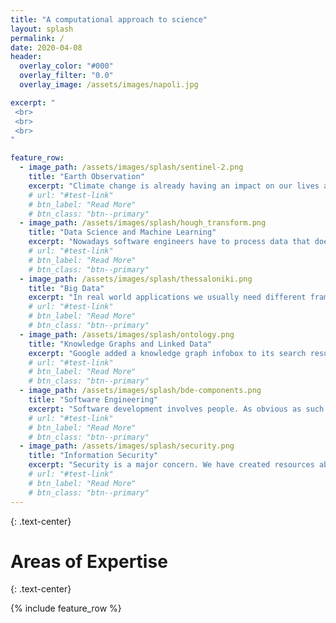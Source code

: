 ```yaml
---
title: "A computational approach to science"
layout: splash
permalink: /
date: 2020-04-08
header:
  overlay_color: "#000"
  overlay_filter: "0.0"
  overlay_image: /assets/images/napoli.jpg

excerpt: "
 <br>
 <br>
 <br>
"

feature_row:
  - image_path: /assets/images/splash/sentinel-2.png
    title: "Earth Observation"
    excerpt: "Climate change is already having an impact on our lives and it is something we will have to deal with for many decades to come. We have seen how data and information are important to address a pandemic. We will need much more to mitigate the consequences of the climate change, to adapt to it and make our social and physical infrastructures resilient. Satellites play a fundamental role in monitoring the essential climate variables that can allow citizens and political leaders to make the appropriate decisions to avoid the worst-case scenarios. We have already been working with the Copernicus services, the Sentinel-1 and Sentinel-2 satellite data. The open data policy under which the Copernicus data is released allows many more actors to participate in raising awareness and in enabling communities to adapt to a changing environment."
    # url: "#test-link"
    # btn_label: "Read More"
    # btn_class: "btn--primary"
  - image_path: /assets/images/splash/hough_transform.png
    title: "Data Science and Machine Learning"
    excerpt: "Nowadays software engineers have to process data that does not come just as tables. Text and images are much more common input data than structured data. Classical algorithms are still useful but we need the machines to learn from the data. This requirement is not at all new since scientists and engineers are used to analyze data using statistics to build a model of the system they are dealing with. Machine learning, and in particular Deep Learning, allows us to perform tasks such as image segmentation, object detection or text translation, that were simply impossible just 10 years ago. We have successfully implemented an application for land use and land cover classification using a Deep Learning architecture and we are ready to apply the technology in many other tasks in computer vision and digital image processing."
    # url: "#test-link"
    # btn_label: "Read More"
    # btn_class: "btn--primary"
  - image_path: /assets/images/splash/thessaloniki.png
    title: "Big Data"
    excerpt: "In real world applications we usually need different frameworks for messaging, indexing, processing and storage. We also need our systems to operate in high availability with low latency and to be able to scale to handle an increase in the number of requests or in the amount of data. These requirements can be fulfilled by using a more powerful machine up to a certain point. Most of the time applications are deployed in a cloud environment where standard machines are made available to the application so that the requests can be distributed to different servers. In such environment the system components are partitioned, replicated and distributed to the machines. Furthermore nowadays these components are deployed as docker containers onto virtual machines. We have deployed distributed systems in production environments on AWS and on-premises to address the needs of companies and public administrations."
    # url: "#test-link"
    # btn_label: "Read More"
    # btn_class: "btn--primary"
  - image_path: /assets/images/splash/ontology.png
    title: "Knowledge Graphs and Linked Data"
    excerpt: "Google added a knowledge graph infobox to its search results in 2012. Since then users have been able to access content not just by keywords but following meaningful links between different types of resources. That was the first realization of the Semantic Web idea: using terms from a shared vocabulary to power intelligent applications and to \"unleash a revolution of new possibilities\". We have been working on knowledge graphs since they were only an academic field of study. We believe that we are still just at the beginning and that many more actors can benefit from the Linked Data principles and technologies."
    # url: "#test-link"
    # btn_label: "Read More"
    # btn_class: "btn--primary"
  - image_path: /assets/images/splash/bde-components.png
    title: "Software Engineering"
    excerpt: "Software development involves people. As obvious as such statement may appear it is just a reminder that software development is a challenging endeavor that can succeed only when a team follows a development process and has access to a version control system, an issue tracker, a documentation system and writes tests before implementing the solution. An issue tracker allows the team to measure its performance and to address any problem that may arise before it is too late. We have been involved in many projects with partners from all over the world. We share the best practices, tools and processes to fulfill our projects' requirements and achieve our clients goals. We use docker containers to build applications on top of microservices that can be easily deployed on a cloud environment or on-premises."
    # url: "#test-link"
    # btn_label: "Read More"
    # btn_class: "btn--primary"
  - image_path: /assets/images/splash/security.png
    title: "Information Security"
    excerpt: "Security is a major concern. We have created resources about cryptography and Public key Infrastructure to help citizens in using open source tools to keep their data private."
    # url: "#test-link"
    # btn_label: "Read More"
    # btn_class: "btn--primary"
---
```



{: .text-center}
# Areas of Expertise

{: .text-center}


{% include feature_row %}

